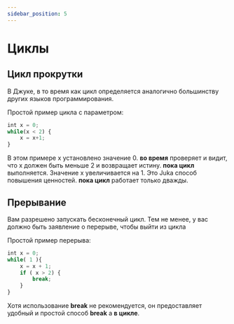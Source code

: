 ```yaml
---
sidebar_position: 5
---
```


# Циклы

## Цикл прокрутки

В Джуке, в то время как цикл определяется аналогично большинству других языков программирования.

Простой пример цикла с параметром:

```jsx
int x = 0;
while(x < 2) {
    x = x+1;
}
```

В этом примере x установлено значение 0. **во время** проверяет и видит, что x должен быть меньше 2 и возвращает истину. **пока цикл** выполняется. Значение х увеличивается на 1. Это Juka способ повышения ценностей. **пока цикл** работает только дважды.

## Прерывание
Вам разрешено запускать бесконечный цикл. Тем не менее, у вас должно быть заявление о перерыве, чтобы выйти из цикла

Простой пример перерыва:

```jsx
int x = 0;
while( 1 ){
    x = x + 1;
    if ( x > 2) {
        break;
    }
}
```

Хотя использование **break** не рекомендуется, он предоставляет удобный и простой способ **break** a **в цикле**.